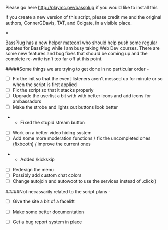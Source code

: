 Please go here http://playmc.pw/bassplug if you would like to install this

If you create a new version of this script, please credit me and the original authors, ConnerGDavis, TAT, and Colgate, in a visible place.

=

BassPlug has a new helper [mateon1](http://github.com/mateon1) who should help push some regular updates for BassPlug while I am busy taking Web Dev courses. There are some new features and bug fixes that should be coming up and the complete re-write isn't too far off at this point.

#####Some things we are trying to get done in no particular order -

- [ ] Fix the init so that the event listeners aren't messed up for minute or so when the script is first applied
- [ ] Fix the script so that it stacks properly
- [ ] Upgrade the userlist a bit with with better icons and add icons for ambassadors 
- [ ] Make the strobe and lights out buttons look better
-  -  Fixed the stupid stream button
- [ ] Work on a better video hiding system
- [ ] Add some more moderation functions / fix the uncompleted ones (fixbooth) / improve the current ones
-  -  Added /kickskip    
- [ ] Redesign the menu
- [ ] Possibly add custom chat colors
- [ ] Change autojoin and autowoot to use the services instead of .click()

#####Not necassarily related to the script plans -

- [ ] Give the site a bit of a facelift
- [ ] Make some better documentation 
- [ ] Get a bug report system in place


